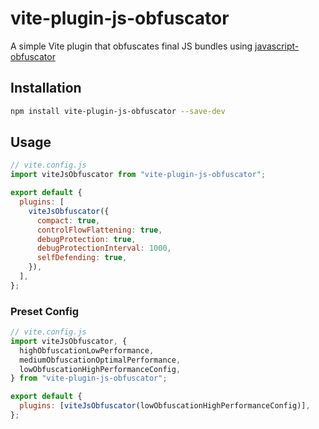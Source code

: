 # vite-plugin-js-obfuscator

A simple Vite plugin that obfuscates final JS bundles using [javascript-obfuscator](https://github.com/javascript-obfuscator/javascript-obfuscator)

## Installation

```bash
npm install vite-plugin-js-obfuscator --save-dev
```

## Usage

```js
// vite.config.js
import viteJsObfuscator from "vite-plugin-js-obfuscator";

export default {
  plugins: [
    viteJsObfuscator({
      compact: true,
      controlFlowFlattening: true,
      debugProtection: true,
      debugProtectionInterval: 1000,
      selfDefending: true,
    }),
  ],
};
```

### Preset Config

```js
// vite.config.js
import viteJsObfuscator, {
  highObfuscationLowPerformance,
  mediumObfuscationOptimalPerformance,
  lowObfuscationHighPerformanceConfig,
} from "vite-plugin-js-obfuscator";

export default {
  plugins: [viteJsObfuscator(lowObfuscationHighPerformanceConfig)],
};
```
